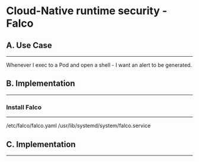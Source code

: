 # Cloud-Native runtime security - Falco

## A. Use Case
---

Whenever I exec to a Pod and open a shell - I want an alert to be generated. 


## B. Implementation 
---

### Install Falco 
---

/etc/falco/falco.yaml
/usr/lib/systemd/system/falco.service

## C. Implementation 
---
